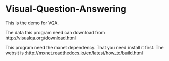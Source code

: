 # Visual-Question-Answering
This is the demo for VQA.

The data this program need can download from http://visualqa.org/download.html

This program need the mxnet dependency. That you need install it first.
The websit is :http://mxnet.readthedocs.io/en/latest/how_to/build.html
